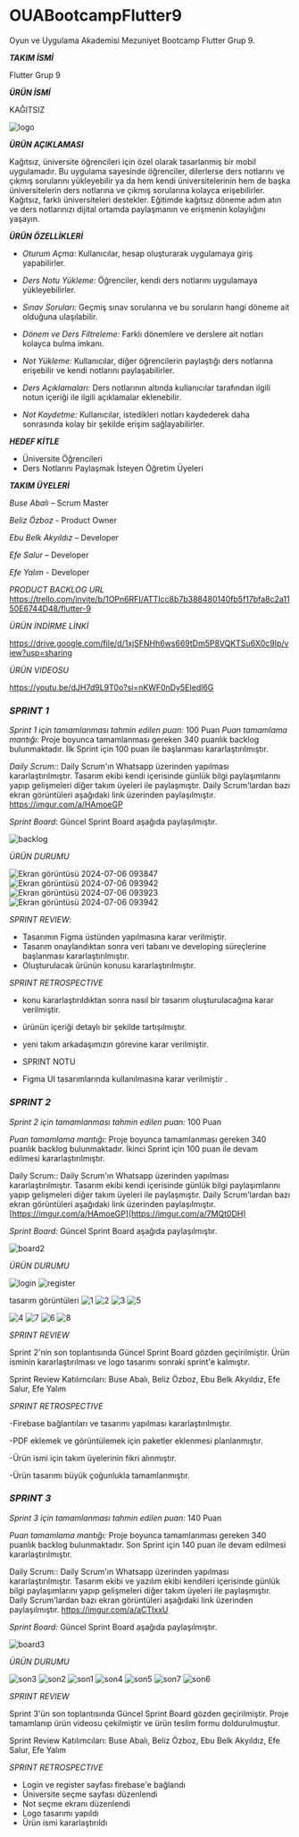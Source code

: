 # OUABootcampFlutter9
Oyun ve Uygulama Akademisi Mezuniyet Bootcamp Flutter Grup 9.

***TAKIM İSMİ***

Flutter Grup 9

***ÜRÜN İSMİ***

KAĞITSIZ

![logo](https://github.com/user-attachments/assets/9371aca7-3e27-49d8-80f5-2a1df0db6c12)


***ÜRÜN AÇIKLAMASI***

Kağıtsız, üniversite öğrencileri için özel olarak tasarlanmış bir mobil uygulamadır. Bu uygulama sayesinde öğrenciler, dilerlerse ders notlarını ve çıkmış sorularını yükleyebilir ya da hem kendi üniversitelerinin hem de başka üniversitelerin ders notlarına ve çıkmış sorularına kolayca erişebilirler. Kağıtsız, farklı üniversiteleri destekler. Eğitimde kağıtsız döneme adım atın ve ders notlarınızı dijital ortamda paylaşmanın ve erişmenin kolaylığını yaşayın.

***ÜRÜN ÖZELLİKLERİ***

- *Oturum Açma:* Kullanıcılar, hesap oluşturarak uygulamaya giriş yapabilirler.
  
- *Ders Notu Yükleme:* Öğrenciler, kendi ders notlarını uygulamaya yükleyebilirler.
  
- *Sınav Soruları:* Geçmiş sınav sorularına ve bu soruların hangi döneme ait olduğuna ulaşılabilir.
  
- *Dönem ve Ders Filtreleme:* Farklı dönemlere ve derslere ait notları kolayca bulma imkanı.
  
- *Not Yükleme:* Kullanıcılar, diğer öğrencilerin paylaştığı ders notlarına erişebilir ve kendi notlarını paylaşabilirler.
  
- *Ders Açıklamaları:* Ders notlarının altında kullanıcılar tarafından ilgili notun içeriği ile ilgili açıklamalar eklenebilir.

- *Not Kaydetme:* Kullanıcılar, istedikleri notları kaydederek daha sonrasında kolay bir şekilde erişim sağlayabilirler.

***HEDEF KİTLE***

- Üniversite Öğrencileri
- Ders Notlarını Paylaşmak İsteyen Öğretim Üyeleri
  




***TAKIM ÜYELERİ***

*Buse Abalı* – Scrum Master

*Beliz Özboz* - Product Owner

*Ebu Belk Akyıldız* – Developer

*Efe Salur* – Developer

*Efe Yalım* - Developer


*PRODUCT BACKLOG URL*
https://trello.com/invite/b/1OPn6RFI/ATTIcc8b7b388480140fb5f17bfa8c2a1150E6744D48/flutter-9

*ÜRÜN İNDİRME LİNKİ*

https://drive.google.com/file/d/1xjSFNHh6ws669tDm5P8VQKTSu6X0c9Ip/view?usp=sharing

*ÜRÜN VIDEOSU*

https://youtu.be/dJH7d9L9T0o?si=nKWF0nDy5EIedl6G





 ### *SPRINT 1*

*Sprint 1 için tamamlanması tahmin edilen puan:* 100 Puan
*Puan tamamlama mantığı:* Proje boyunca tamamlanması gereken 340 puanlık backlog bulunmaktadır. İlk Sprint için 100 puan ile başlanması kararlaştırılmıştır.

*Daily Scrum:*: Daily Scrum'ın Whatsapp üzerinden yapılması kararlaştırılmıştır. Tasarım ekibi kendi içerisinde günlük bilgi paylaşımlarını yapıp gelişmeleri diğer takım üyeleri ile paylaşmıştır. Daily Scrum'lardan bazı ekran görüntüleri aşağıdaki link üzerinden paylaşılmıştır.
https://imgur.com/a/HAmoeGP

*Sprint Board*: Güncel Sprint Board aşağıda paylaşılmıştır.

![backlog](https://github.com/efeylm/OUABootcampFlutter9/assets/173399121/42a7d974-4a63-4cdf-b237-7cc2ff249a38)





*ÜRÜN DURUMU*

![Ekran görüntüsü 2024-07-06 093847](https://github.com/efeylm/OUABootcampFlutter9/assets/173399121/21ac0f9b-f232-4dbd-b756-0956671ae1b3)
![Ekran görüntüsü 2024-07-06 093942](https://github.com/efeylm/OUABootcampFlutter9/assets/173399121/ef6b2a12-b45c-4198-aec5-d6458fd04685)
![Ekran görüntüsü 2024-07-06 093923](https://github.com/efeylm/OUABootcampFlutter9/assets/173399121/2f10dc7f-7a08-45d6-90d7-81e2790dcad7)
![Ekran görüntüsü 2024-07-06 093942](https://github.com/efeylm/OUABootcampFlutter9/assets/173399121/1ccd1cf4-6230-4e37-bc65-81766c4b3c63)



 *SPRINT REVIEW*: 

-  Tasarımın Figma üstünden yapılmasına karar verilmiştir.
- Tasarım onaylandıktan sonra veri tabanı ve developing süreçlerine başlanması kararlaştırılmıştır.
- Oluşturulacak ürünün konusu kararlaştırılmıştır.

*SPRINT RETROSPECTIVE*

- konu kararlaştırıldıktan sonra nasıl bir tasarım oluşturulacağına karar verilmiştir.
- ürünün içeriği detaylı bir şekilde tartışılmıştır.
- yeni takım arkadaşımızın görevine karar verilmiştir.

- SPRINT NOTU

- Figma UI tasarımlarında kullanılmasına karar verilmiştir .


 ### *SPRINT 2*


*Sprint 2 için tamamlanması tahmin edilen puan:* 100  Puan 

*Puan tamamlama mantığı:* Proje boyunca tamamlanması gereken 340 puanlık backlog bulunmaktadır. İkinci Sprint için 100 puan ile devam edilmesi kararlaştırılmıştır.


Daily Scrum:: Daily Scrum'ın Whatsapp üzerinden yapılması kararlaştırılmıştır. Tasarım ekibi kendi içerisinde günlük bilgi paylaşımlarını yapıp gelişmeleri diğer takım üyeleri ile paylaşmıştır. Daily Scrum'lardan bazı ekran görüntüleri aşağıdaki link üzerinden paylaşılmıştır. [https://imgur.com/a/HAmoeGP](https://imgur.com/a/7MQt0DH)

*Sprint Board:* Güncel Sprint Board aşağıda paylaşılmıştır.

![board2](https://github.com/user-attachments/assets/7eafa4b7-a4b0-4f55-a838-850e712b6968)


*ÜRÜN DURUMU*

![login](https://github.com/user-attachments/assets/439a8933-12bf-4396-bb9a-4cfd82744b61)
![register](https://github.com/user-attachments/assets/87b76dbf-eeb4-4006-a301-91fb0b74d6a0)


tasarım görüntüleri
![1](https://github.com/user-attachments/assets/3fc56af6-8e1d-44dc-8fca-998d96719ca0)
![2](https://github.com/user-attachments/assets/8c8093aa-a7b6-4d71-ae68-e65745f78001)
![3](https://github.com/user-attachments/assets/190080ee-fcc4-47c1-b451-904590d92d7a)
![5](https://github.com/user-attachments/assets/f6af8a4e-4ad9-4869-8dd2-14407dc664b7)

![4](https://github.com/user-attachments/assets/dcab07ed-103e-4a08-9979-9bdc6d97b616)
![7](https://github.com/user-attachments/assets/27216b49-f175-40a5-9fb6-0f91f9a6379a)
![6](https://github.com/user-attachments/assets/da51fe54-999d-46ff-bfd6-d087002a4a7c)
![8](https://github.com/user-attachments/assets/2260fb93-4775-4e35-8fed-bd66f408dc46)




*SPRINT REVIEW*

Sprint 2'nin son toplantısında Güncel Sprint Board gözden geçirilmiştir. Ürün isminin kararlaştırılması ve logo tasarımı sonraki sprint'e kalmıştır.

Sprint Review Katılımcıları: Buse Abalı, Beliz Özboz, Ebu Belk Akyıldız, Efe Salur, Efe Yalım


*SPRINT RETROSPECTIVE*

-Firebase bağlantıları ve tasarımı yapılması kararlaştırılmıştır.

-PDF eklemek ve görüntülemek için paketler eklenmesi planlanmıştır.

-Ürün ismi için takım üyelerinin fikri alınmıştır.

-Ürün tasarımı büyük çoğunlukla tamamlanmıştır.



### *SPRINT 3*

*Sprint 3 için tamamlanması tahmin edilen puan:* 140  Puan 

*Puan tamamlama mantığı:* Proje boyunca tamamlanması gereken 340 puanlık backlog bulunmaktadır. Son Sprint için 140 puan ile devam edilmesi kararlaştırılmıştır.


Daily Scrum:: Daily Scrum'ın Whatsapp üzerinden yapılması kararlaştırılmıştır. Tasarım ekibi ve yazılım ekibi kendileri içerisinde günlük bilgi paylaşımlarını yapıp gelişmeleri diğer takım üyeleri ile paylaşmıştır. Daily Scrum'lardan bazı ekran görüntüleri aşağıdaki link üzerinden paylaşılmıştır. https://imgur.com/a/aCTIxxU

*Sprint Board:* Güncel Sprint Board aşağıda paylaşılmıştır.


![board3](https://github.com/user-attachments/assets/5e8267ed-cb70-4f9b-be20-5cd61532b0f5)


*ÜRÜN DURUMU*

![son3](https://github.com/user-attachments/assets/a471594b-a73c-403c-a25f-6014a9332800)
![son2](https://github.com/user-attachments/assets/4416a640-e128-4414-9f72-19bf59c866ae)
![son1](https://github.com/user-attachments/assets/733fe791-d036-439f-b1fa-d02315cc09de)
![son4](https://github.com/user-attachments/assets/960c3ed6-8ef4-4a6e-850a-f04396d02812)
![son5](https://github.com/user-attachments/assets/86869c42-2b19-435a-b586-71a680de7a2c)
![son7](https://github.com/user-attachments/assets/071d8a3b-fcae-4040-b8e5-6df8c4d182ad)
![son6](https://github.com/user-attachments/assets/b9b37838-8753-4682-9559-474f99d3dac5)


*SPRINT REVIEW*

Sprint 3'ün son toplantısında Güncel Sprint Board gözden geçirilmiştir. Proje tamamlanıp ürün videosu çekilmiştir ve ürün teslim formu doldurulmuştur.

Sprint Review Katılımcıları: Buse Abalı, Beliz Özboz, Ebu Belk Akyıldız, Efe Salur, Efe Yalım


*SPRINT RETROSPECTIVE*

- Login ve register sayfası firebase'e bağlandı
- Üniversite seçme sayfası düzenlendi
- Not seçme ekranı düzenlendi
- Logo tasarımı yapıldı
- Ürün ismi kararlaştırıldı
  
